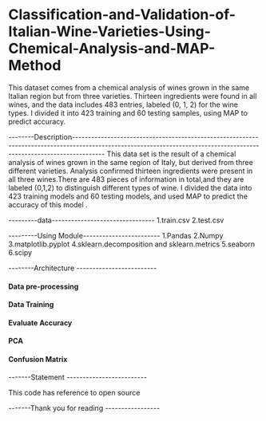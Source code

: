 # Classification-and-Validation-of-Italian-Wine-Varieties-Using-Chemical-Analysis-and-MAP-Method
This dataset comes from a chemical analysis of wines grown in the same Italian region but from three varieties. Thirteen ingredients were found in all wines, and the data includes 483 entries, labeled (0, 1, 2) for the wine types. I divided it into 423 training and 60 testing samples, using MAP to predict accuracy.


--------Description----------------------------------------------------------------------------------------------------------------------------------------------------------------------
This data set is the result of a chemical analysis of wines grown in the same region of Italy, but derived from three different varieties. 
Analysis confirmed thirteen ingredients were present in all three wines.There are 483 pieces of information in total,and they are labeled (0,1,2) to distinguish different types of wine. 
I divided the data into 423 training models and 60 testing models, and used MAP to predict the accuracy of this model . 

---------data--------------------------------
1.train.csv
2.test.csv

---------Using Module------------------------
1.Pandas
2.Numpy
3.matplotlib.pyplot
4.sklearn.decomposition and sklearn.metrics
5.seaborn
6.scipy

--------Architecture -------------------------
#### Data pre-processing ########
#### Data Training       ########
#### Evaluate Accuracy   ########  
#### PCA                 ########
#### Confusion Matrix    ########

-------Statement     -------------------------

This code has reference to open source

-------Thank you for reading -----------------
